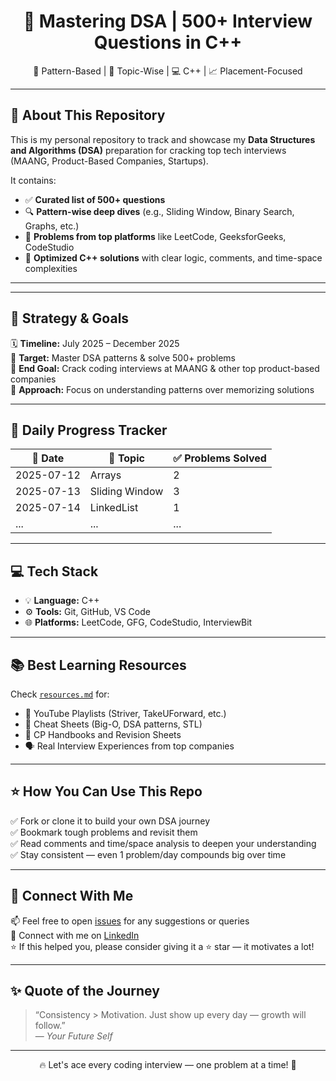<h1 align="center">🚀 Mastering DSA | 500+ Interview Questions in C++</h1>

<p align="center">
  🧠 Pattern-Based | 🧩 Topic-Wise | 💻 C++ | 📈 Placement-Focused
</p>

---

## 📌 About This Repository

This is my personal repository to track and showcase my **Data Structures and Algorithms (DSA)** preparation for cracking top tech interviews (MAANG, Product-Based Companies, Startups).

It contains:
- ✅ **Curated list of 500+ questions**
- 🔍 **Pattern-wise deep dives** (e.g., Sliding Window, Binary Search, Graphs, etc.)
- 🔗 **Problems from top platforms** like LeetCode, GeeksforGeeks, CodeStudio
- 🧠 **Optimized C++ solutions** with clear logic, comments, and time-space complexities

---

---

## 🎯 Strategy & Goals

🗓️ **Timeline:** July 2025 – December 2025  
🏁 **Target:** Master DSA patterns & solve 500+ problems  
🎯 **End Goal:** Crack coding interviews at MAANG & other top product-based companies  
🧠 **Approach:** Focus on understanding patterns over memorizing solutions

---

## 🧾 Daily Progress Tracker

| 📅 Date     | 🧩 Topic       | ✅ Problems Solved |
|------------|----------------|--------------------|
| 2025-07-12 | Arrays          | 2                  |
| 2025-07-13 | Sliding Window  | 3                  |
| 2025-07-14 | LinkedList      | 1                  |
| ...        | ...             | ...                |

---

## 💻 Tech Stack

- 💡 **Language:** C++
- ⚙️ **Tools:** Git, GitHub, VS Code
- 🌐 **Platforms:** LeetCode, GFG, CodeStudio, InterviewBit

---

## 📚 Best Learning Resources

Check [`resources.md`](./resources.md) for:
- 🎥 YouTube Playlists (Striver, TakeUForward, etc.)
- 📄 Cheat Sheets (Big-O, DSA patterns, STL)
- 🧠 CP Handbooks and Revision Sheets
- 🗣️ Real Interview Experiences from top companies

---

## ⭐ How You Can Use This Repo

✅ Fork or clone it to build your own DSA journey  
✅ Bookmark tough problems and revisit them  
✅ Read comments and time/space analysis to deepen your understanding  
✅ Stay consistent — even 1 problem/day compounds big over time

---

## 🤝 Connect With Me

📫 Feel free to open [issues](https://github.com/your-username) for any suggestions or queries  
🔗 Connect with me on [LinkedIn](https://linkedin.com/in/your-profile)  
⭐ If this helped you, please consider giving it a ⭐ star — it motivates a lot!

---

## ✨ Quote of the Journey

> “Consistency > Motivation. Just show up every day — growth will follow.”  
> — *Your Future Self*

---

<p align="center">
  🔥 Let's ace every coding interview — one problem at a time! 💪
</p>
